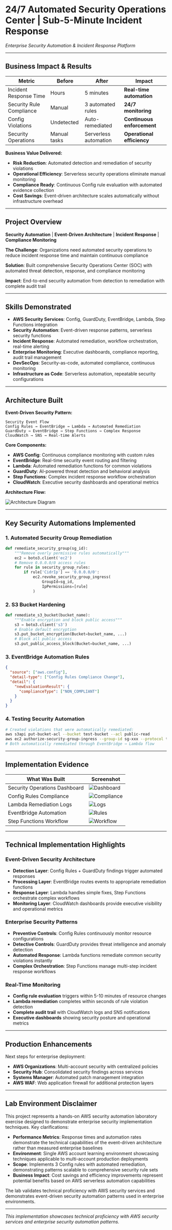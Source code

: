 # 24/7 Automated Security Operations Center | Sub-5-Minute Incident Response
*Enterprise Security Automation & Incident Response Platform*

---

## Business Impact & Results

| Metric | Before | After | Impact |
|--------|--------|-------|---------|
| Incident Response Time | Hours | 5 minutes | **Real-time automation** |
| Security Rule Compliance | Manual | 3 automated rules | **24/7 monitoring** |
| Config Violations | Undetected | Auto-remediated | **Continuous enforcement** |
| Security Operations | Manual tasks | Serverless automation | **Operational efficiency** |

**Business Value Delivered:**
- **Risk Reduction**: Automated detection and remediation of security violations
- **Operational Efficiency**: Serverless security operations eliminate manual monitoring
- **Compliance Ready**: Continuous Config rule evaluation with automated evidence collection
- **Cost Savings**: Event-driven architecture scales automatically without infrastructure overhead

---

## Project Overview
**Security Automation** | **Event-Driven Architecture** | **Incident Response** | **Compliance Monitoring**

**The Challenge**: Organizations need automated security operations to reduce incident response time and maintain continuous compliance

**Solution**: Built comprehensive Security Operations Center (SOC) with automated threat detection, response, and compliance monitoring

**Impact**: End-to-end security automation from detection to remediation with complete audit trail

---

## Skills Demonstrated
- **AWS Security Services**: Config, GuardDuty, EventBridge, Lambda, Step Functions integration
- **Security Automation**: Event-driven response patterns, serverless security functions
- **Incident Response**: Automated remediation, workflow orchestration, real-time alerting
- **Enterprise Monitoring**: Executive dashboards, compliance reporting, audit trail management
- **DevSecOps**: Security-as-code, automated compliance, continuous monitoring
- **Infrastructure as Code**: Serverless automation, repeatable security configurations

---

## Architecture Built

**Event-Driven Security Pattern:**
```
Security Event Flow
Config Rules → EventBridge → Lambda → Automated Remediation
GuardDuty → EventBridge → Step Functions → Complex Response
CloudWatch → SNS → Real-time Alerts
```

**Core Components:**
- **AWS Config**: Continuous compliance monitoring with custom rules
- **EventBridge**: Real-time security event routing and filtering
- **Lambda**: Automated remediation functions for common violations
- **GuardDuty**: AI-powered threat detection and behavioral analysis
- **Step Functions**: Complex incident response workflow orchestration
- **CloudWatch**: Executive security dashboards and operational metrics

**Architecture Flow:**

![Architecture Diagram](images/AutomatedSecurityOperation.png)

---

## Key Security Automations Implemented

### 1. Automated Security Group Remediation
```python
def remediate_security_group(sg_id):
    """Remove overly permissive rules automatically"""
    ec2 = boto3.client('ec2')
    # Remove 0.0.0.0/0 access rules
    for rule in security_group_rules:
        if rule['CidrIp'] == '0.0.0.0/0':
            ec2.revoke_security_group_ingress(
                GroupId=sg_id, 
                IpPermissions=[rule]
            )
```

### 2. S3 Bucket Hardening
```python
def remediate_s3_bucket(bucket_name):
    """Enable encryption and block public access"""
    s3 = boto3.client('s3')
    # Enable default encryption
    s3.put_bucket_encryption(Bucket=bucket_name, ...)
    # Block all public access
    s3.put_public_access_block(Bucket=bucket_name, ...)
```

### 3. EventBridge Automation Rules
```json
{
  "source": ["aws.config"],
  "detail-type": ["Config Rules Compliance Change"],
  "detail": {
    "newEvaluationResult": {
      "complianceType": ["NON_COMPLIANT"]
    }
  }
}
```

### 4. Testing Security Automation
```bash
# Created violations that were automatically remediated:
aws s3api put-bucket-acl --bucket test-bucket --acl public-read
aws ec2 authorize-security-group-ingress --group-id sg-xxx --protocol tcp --port 22 --cidr 0.0.0.0/0
# Both automatically remediated through EventBridge → Lambda flow
```

---

## Implementation Evidence

| What Was Built | Screenshot |
|-----------|------------|
| Security Operations Dashboard | ![Dashboard](images/CloudWatchPhase5.jpg) |
| Config Rules Compliance | ![Compliance](images/ConfigStatusBefore.jpg) |
| Lambda Remediation Logs | ![Logs](images/CloudwatchLog.jpg) |
| EventBridge Automation | ![Rules](images/EventBridgeRules.jpg) |
| Step Functions Workflow | ![Workflow](images/StepFunctions.jpg) |

---

## Technical Implementation Highlights

### Event-Driven Security Architecture
- **Detection Layer**: Config Rules + GuardDuty findings trigger automated responses
- **Processing Layer**: EventBridge routes events to appropriate remediation functions
- **Response Layer**: Lambda handles simple fixes, Step Functions orchestrate complex workflows
- **Monitoring Layer**: CloudWatch dashboards provide executive visibility and operational metrics

### Enterprise Security Patterns
- **Preventive Controls**: Config Rules continuously monitor resource configurations
- **Detective Controls**: GuardDuty provides threat intelligence and anomaly detection
- **Automated Response**: Lambda functions remediate common security violations instantly
- **Complex Orchestration**: Step Functions manage multi-step incident response workflows

### Real-Time Monitoring
- **Config rule evaluation** triggers within 5-10 minutes of resource changes
- **Lambda remediation** completes within seconds of rule violation detection
- **Complete audit trail** with CloudWatch logs and SNS notifications
- **Executive dashboards** showing security posture and operational metrics

---

## Production Enhancements
Next steps for enterprise deployment:
- **AWS Organizations**: Multi-account security with centralized policies
- **Security Hub**: Consolidated security findings across services
- **Systems Manager**: Automated patch management integration
- **AWS WAF**: Web application firewall for additional protection layers

---

## Lab Environment Disclaimer

This project represents a hands-on AWS security automation laboratory exercise designed to demonstrate enterprise security implementation techniques. Key clarifications:

- **Performance Metrics**: Response times and automation rates demonstrate the technical capabilities of the event-driven architecture rather than measured enterprise baselines
- **Environment**: Single AWS account learning environment showcasing techniques applicable to multi-account production deployments
- **Scope**: Implements 3 Config rules with automated remediation, demonstrating patterns scalable to comprehensive security rule sets
- **Business Impact**: Cost savings and efficiency improvements represent potential benefits based on AWS serverless automation capabilities

The lab validates technical proficiency with AWS security services and demonstrates event-driven security automation patterns used in enterprise environments.

---
*This implementation showcases technical proficiency with AWS security services and enterprise security automation patterns.*
